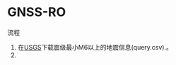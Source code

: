 # GNSS-RO

流程
1. 在[USGS](https://earthquake.usgs.gov/earthquakes/search/)下载震级最小M6以上的地震信息(query.csv).。
2. 
